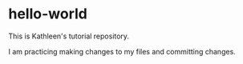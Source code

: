 # hello-world
This is Kathleen's tutorial repository.

I am practicing making changes to my files and committing changes.
